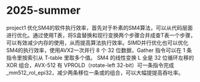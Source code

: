 # 2025-summer
project1
优化SM4的软件执行效率，首先对于朴素的SM4算法，可以从代码层面进行优化。通过使用T表，将S盒替换和现行变换两个步骤合并成查T表一个步骤，可以有效减少内存的使用，从而提高算法执行效率。SIMD并行优化也可以优化SM4的执行效率，使用AVX2一次并行 8 个 32 位数据，Gather 指令可以在 1 条指令里按索引从 T-table 里取多个值。
SM4 的线性变换 L 全是 32 位循环左移的 XOR 组合，AVX-512 有 VPROLD（rotate-left 32-bit）可一条指令完成 _mm512_rol_epi32，减少两条移位一条或的组合，可以大幅提提高吞吐率。 
